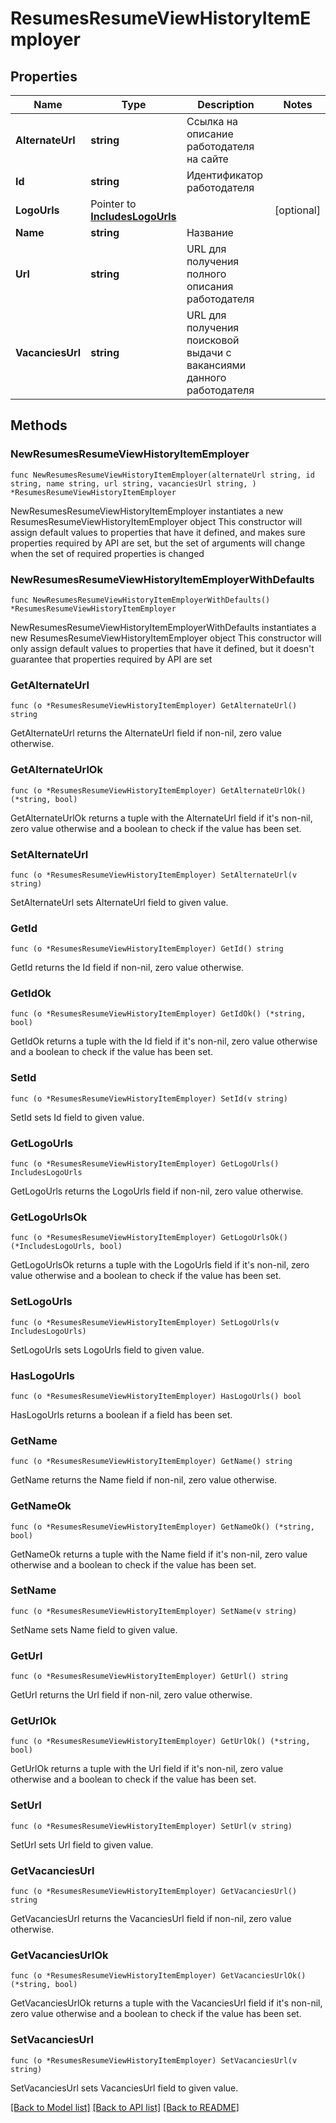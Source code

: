 # ResumesResumeViewHistoryItemEmployer

## Properties

Name | Type | Description | Notes
------------ | ------------- | ------------- | -------------
**AlternateUrl** | **string** | Ссылка на описание работодателя на сайте | 
**Id** | **string** | Идентификатор работодателя | 
**LogoUrls** | Pointer to [**IncludesLogoUrls**](IncludesLogoUrls.md) |  | [optional] 
**Name** | **string** | Название | 
**Url** | **string** | URL для получения полного описания работодателя | 
**VacanciesUrl** | **string** | URL для получения поисковой выдачи с вакансиями данного работодателя | 

## Methods

### NewResumesResumeViewHistoryItemEmployer

`func NewResumesResumeViewHistoryItemEmployer(alternateUrl string, id string, name string, url string, vacanciesUrl string, ) *ResumesResumeViewHistoryItemEmployer`

NewResumesResumeViewHistoryItemEmployer instantiates a new ResumesResumeViewHistoryItemEmployer object
This constructor will assign default values to properties that have it defined,
and makes sure properties required by API are set, but the set of arguments
will change when the set of required properties is changed

### NewResumesResumeViewHistoryItemEmployerWithDefaults

`func NewResumesResumeViewHistoryItemEmployerWithDefaults() *ResumesResumeViewHistoryItemEmployer`

NewResumesResumeViewHistoryItemEmployerWithDefaults instantiates a new ResumesResumeViewHistoryItemEmployer object
This constructor will only assign default values to properties that have it defined,
but it doesn't guarantee that properties required by API are set

### GetAlternateUrl

`func (o *ResumesResumeViewHistoryItemEmployer) GetAlternateUrl() string`

GetAlternateUrl returns the AlternateUrl field if non-nil, zero value otherwise.

### GetAlternateUrlOk

`func (o *ResumesResumeViewHistoryItemEmployer) GetAlternateUrlOk() (*string, bool)`

GetAlternateUrlOk returns a tuple with the AlternateUrl field if it's non-nil, zero value otherwise
and a boolean to check if the value has been set.

### SetAlternateUrl

`func (o *ResumesResumeViewHistoryItemEmployer) SetAlternateUrl(v string)`

SetAlternateUrl sets AlternateUrl field to given value.


### GetId

`func (o *ResumesResumeViewHistoryItemEmployer) GetId() string`

GetId returns the Id field if non-nil, zero value otherwise.

### GetIdOk

`func (o *ResumesResumeViewHistoryItemEmployer) GetIdOk() (*string, bool)`

GetIdOk returns a tuple with the Id field if it's non-nil, zero value otherwise
and a boolean to check if the value has been set.

### SetId

`func (o *ResumesResumeViewHistoryItemEmployer) SetId(v string)`

SetId sets Id field to given value.


### GetLogoUrls

`func (o *ResumesResumeViewHistoryItemEmployer) GetLogoUrls() IncludesLogoUrls`

GetLogoUrls returns the LogoUrls field if non-nil, zero value otherwise.

### GetLogoUrlsOk

`func (o *ResumesResumeViewHistoryItemEmployer) GetLogoUrlsOk() (*IncludesLogoUrls, bool)`

GetLogoUrlsOk returns a tuple with the LogoUrls field if it's non-nil, zero value otherwise
and a boolean to check if the value has been set.

### SetLogoUrls

`func (o *ResumesResumeViewHistoryItemEmployer) SetLogoUrls(v IncludesLogoUrls)`

SetLogoUrls sets LogoUrls field to given value.

### HasLogoUrls

`func (o *ResumesResumeViewHistoryItemEmployer) HasLogoUrls() bool`

HasLogoUrls returns a boolean if a field has been set.

### GetName

`func (o *ResumesResumeViewHistoryItemEmployer) GetName() string`

GetName returns the Name field if non-nil, zero value otherwise.

### GetNameOk

`func (o *ResumesResumeViewHistoryItemEmployer) GetNameOk() (*string, bool)`

GetNameOk returns a tuple with the Name field if it's non-nil, zero value otherwise
and a boolean to check if the value has been set.

### SetName

`func (o *ResumesResumeViewHistoryItemEmployer) SetName(v string)`

SetName sets Name field to given value.


### GetUrl

`func (o *ResumesResumeViewHistoryItemEmployer) GetUrl() string`

GetUrl returns the Url field if non-nil, zero value otherwise.

### GetUrlOk

`func (o *ResumesResumeViewHistoryItemEmployer) GetUrlOk() (*string, bool)`

GetUrlOk returns a tuple with the Url field if it's non-nil, zero value otherwise
and a boolean to check if the value has been set.

### SetUrl

`func (o *ResumesResumeViewHistoryItemEmployer) SetUrl(v string)`

SetUrl sets Url field to given value.


### GetVacanciesUrl

`func (o *ResumesResumeViewHistoryItemEmployer) GetVacanciesUrl() string`

GetVacanciesUrl returns the VacanciesUrl field if non-nil, zero value otherwise.

### GetVacanciesUrlOk

`func (o *ResumesResumeViewHistoryItemEmployer) GetVacanciesUrlOk() (*string, bool)`

GetVacanciesUrlOk returns a tuple with the VacanciesUrl field if it's non-nil, zero value otherwise
and a boolean to check if the value has been set.

### SetVacanciesUrl

`func (o *ResumesResumeViewHistoryItemEmployer) SetVacanciesUrl(v string)`

SetVacanciesUrl sets VacanciesUrl field to given value.



[[Back to Model list]](../README.md#documentation-for-models) [[Back to API list]](../README.md#documentation-for-api-endpoints) [[Back to README]](../README.md)


